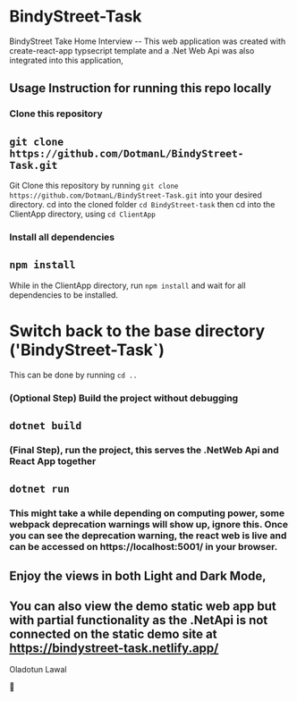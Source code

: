 # BindyStreet-Task
BindyStreet Take Home Interview -- This web application was created with create-react-app typsecript template and a .Net Web Api was also integrated into this application,

## Usage Instruction for running this repo locally

### Clone this repository
## `git clone https://github.com/DotmanL/BindyStreet-Task.git`
Git Clone this repository by running `git clone https://github.com/DotmanL/BindyStreet-Task.git` into your desired directory.
cd into the cloned folder `cd BindyStreet-task` then cd into the ClientApp directory, using `cd ClientApp`

### Install all dependencies 
## `npm install`
While in the ClientApp directory, run `npm install` and wait for all dependencies to be installed.

# Switch back to the base directory ('BindyStreet-Task`)
This can be done by running `cd ..`

###  (Optional Step) Build the project without debugging
## `dotnet build`

### (Final Step), run the project, this serves the .NetWeb Api and React App together
## `dotnet run`
### This might take a while depending on computing power, some webpack deprecation warnings will show up, ignore this. Once you can see the deprecation warning, the react web is live and can be accessed on https://localhost:5001/ in your browser.

## Enjoy the views in both Light and Dark Mode, 
## You can also view the demo static web app but with partial functionality as the .NetApi is not connected on the static demo site at https://bindystreet-task.netlify.app/

Oladotun Lawal

🙂



